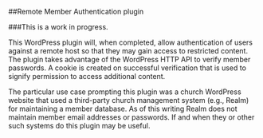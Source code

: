 
##Remote Member Authentication plugin

###This is a work in progress.

This WordPress plugin will, when completed, allow authentication of users against a remote host so that they may gain access to restricted content. The plugin takes advantage of the WordPress HTTP API to verify member passwords. A cookie is created on successful verification that is used to signify permission to access additional content.

The particular use case prompting this plugin was a church WordPress website that used a third-party church management system (e.g., Realm) for maintaining a member database. As of this writing Realm does not maintain member email addresses or passwords. If and when they or other such systems do this plugin may be useful.